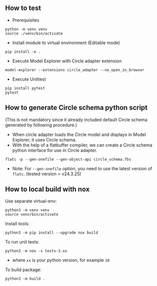 ## How to test
* Prerequisites
```
python -m venv venv
source ./venv/bin/activate
```

* Install module to virtual environment (Editable mode)
```
pip install -e .
```

* Execute Model Explorer with Circle adapter extension
```
model-explorer --extensions circle_adapter --no_open_in_browser
```

* Execute Unittest
```
pip install pytest
pytest
```

## How to generate Circle schema python script

(This is not mandatory since it already included default Circle schema generated by following procedure.)

* When circle adapter loads the Circle model and displays in Model Explorer, it uses Circle schema.
* With the help of a flatbuffer compiler, we can create a Circle schema python interface for use in Circle adapter.
```
flatc -p --gen-onefile --gen-object-api circle_schema.fbs
```
* Note: For `--gen-onefile` option, you need to use the latest version of `flatc`. (tested version = v24.3.25)

## How to local build with nox

Use separate virtual-env:
```
python3 -m venv venv
source venv/bin/activate
```

Install tools:
```
python3 -m pip install --upgrade nox build
```

To run unit tests:
```
python3 -m nox -s tests-3.xx
```
- where `xx` is your python version, for example `10`

To build package:
```
python3 -m build .
```
